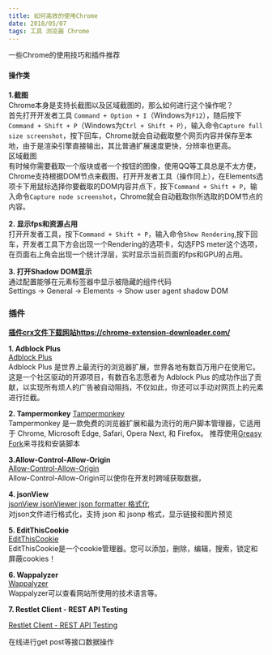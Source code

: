 ```yaml
---
title: 如何高效的使用Chrome
date: 2018/05/07
tags: 工具 浏览器 Chrome
---
```


一些Chrome的使用技巧和插件推荐
<!--more-->

#### 操作类 ###
**1.截图**  
Chrome本身是支持长截图以及区域截图的，那么如何进行这个操作呢？  
首先打开开发者工具 `Command + Option + I`（Windows为`F12`），随后按下`Command + Shift + P`（Windows为`Ctrl + Shift + P`），输入命令`Capture full size screenshot`，按下回车，Chrome就会自动截取整个网页内容并保存至本地，由于是渲染引擎直接输出，其比普通扩展速度更快，分辨率也更高。  
区域截图  
有时候你需要截取一个版块或者一个按钮的图像，使用QQ等工具总是不太方便，Chrome支持根据DOM节点来截图，打开开发者工具（操作同上），在Elements选项卡下用鼠标选择你要截取的DOM内容并点下，按下`Command + Shift + P`，输入命令`Capture node screenshot`，Chrome就会自动截取你所选取的DOM节点的内容。

**2. 显示fps和资源占用**  
打开开发者工具，按下`Command + Shift + P`，输入命令`Show Rendering`,按下回车，开发者工具下方会出现一个Rendering的选项卡，勾选FPS meter这个选项，在页面右上角会出现一个统计浮层，实时显示当前页面的fps和GPU的占用。

**3. 打开Shadow DOM显示**  
通过配置能够在元素标签器中显示被隐藏的组件代码  
Settings → General → Elements → Show user agent shadow DOM


### 插件 ###

**[插件crx文件下载网站https://chrome-extension-downloader.com/](https://chrome-extension-downloader.com/)**

**1. Adblock Plus**  
[Adblock Plus](https://chrome.google.com/webstore/detail/adblock-plus/cfhdojbkjhnklbpkdaibdccddilifddb)  
Adblock Plus 是世界上最流行的浏览器扩展，世界各地有数百万用户在使用它。这是一个社区驱动的开源项目，有数百名志愿者为 Adblock Plus 的成功作出了贡献，以实现所有烦人的广告被自动阻挡，不仅如此，你还可以手动对网页上的元素进行拦截。

**2. Tampermonkey**
[Tampermonkey](https://chrome.google.com/webstore/detail/tampermonkey/dhdgffkkebhmkfjojejmpbldmpobfkfo)  
Tampermonkey 是一款免费的浏览器扩展和最为流行的用户脚本管理器，它适用于 Chrome, Microsoft Edge, Safari, Opera Next, 和 Firefox。 推荐使用[Greasy Fork](https://greasyfork.org/)来寻找和安装脚本

**3.Allow-Control-Allow-Origin**  
[Allow-Control-Allow-Origin](https://chrome.google.com/webstore/detail/allow-control-allow-origi/nlfbmbojpeacfghkpbjhddihlkkil)  
Allow-Control-Allow-Origin可以使你在开发时跨域获取数据，

**4. jsonView**  
[jsonView jsonViewer json formatter 格式化](https://chrome.google.com/webstore/detail/jsonview-jsonviewer-json/hdmbdioamgdkppmocchpkjhbpfmpjiei)  
对json文件进行格式化，支持 json 和 jsonp 格式，显示链接和图片预览

**5. EditThisCookie**  
[EditThisCookie](https://chrome.google.com/webstore/detail/editthiscookie/fngmhnnpilhplaeedifhccceomclgfbg)  
EditThisCookie是一个cookie管理器。您可以添加，删除，编辑，搜索，锁定和屏蔽cookies！

**6. Wappalyzer**  
[Wappalyzer](https://chrome.google.com/webstore/detail/wappalyzer/gppongmhjkpfnbhagpmjfkannfbllamg)  
Wappalyzer可以查看网站所使用的技术语言等。

**7. Restlet Client - REST API Testing**

[Restlet Client - REST API Testing](https://chrome.google.com/webstore/detail/restlet-client-rest-api-t/aejoelaoggembcahagimdiliamlcdmfm)

在线进行get post等接口数据操作
